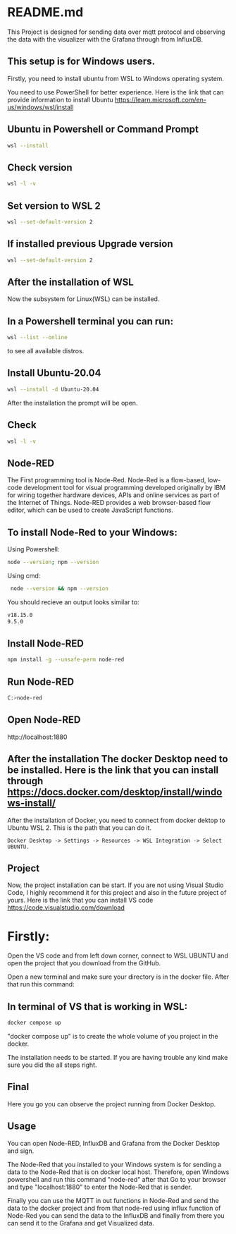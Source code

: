 # README.md

This Project is designed for sending data over mqtt protocol and observing the data with the visualizer with the Grafana through from InfluxDB.

## This setup is for Windows users.

Firstly, you need to install ubuntu from WSL to Windows operating system. 

You need to use PowerShell for better experience. Here is the link that can provide information to install Ubuntu https://learn.microsoft.com/en-us/windows/wsl/install

## Ubuntu in Powershell or Command Prompt

```bash
wsl --install
```
## Check version

```bash
wsl -l -v
```
## Set version to WSL 2

```bash
wsl --set-default-version 2
```
## If installed previous Upgrade version

```bash
wsl --set-default-version 2
```

## After the installation of WSL

Now the subsystem for Linux(WSL) can be installed.

## In a Powershell terminal you can run:

```bash
wsl --list --online
```
to see all available distros.

## Install Ubuntu-20.04

```bash
wsl --install -d Ubuntu-20.04
```
After the installation the prompt will be open.

## Check

```bash
wsl -l -v
```
## Node-RED

The First programming tool is Node-Red. Node-Red is a flow-based, low-code development tool for visual programming developed originally by IBM for wiring together hardware devices, APIs and online services as part of the Internet of Things. Node-RED provides a web browser-based flow editor, which can be used to create JavaScript functions.

## To install Node-Red to your Windows:

Using Powershell:
```bash
node --version; npm --version
```
Using cmd:
```bash
 node --version && npm --version
```
You should recieve an output looks similar to:
```bash
v18.15.0
9.5.0
```
## Install Node-RED

```bash
npm install -g --unsafe-perm node-red
```
## Run Node-RED

```bash
C:>node-red
```
## Open Node-RED
http://localhost:1880


## After the installation The docker Desktop need to be installed. Here is the link that you can install through https://docs.docker.com/desktop/install/windows-install/

After the installation of Docker, you need to connect from docker dektop to Ubuntu WSL 2. This is the path that you can do it.
```
Docker Desktop -> Settings -> Resources -> WSL Integration -> Select UBUNTU.
```
## Project

 Now, the project installation can be start. If you are not using Visual Studio Code, I highly recommend it for this project and also in the future project of yours. Here is the link that you can install VS code https://code.visualstudio.com/download

# Firstly:
 Open the VS code and from left down corner, connect to WSL UBUNTU and open the project that you download from the GitHub.
 
Open a new terminal and make sure your directory is in the docker file. After that run this command:

## In terminal of VS that is working in WSL:
```bash
docker compose up
```

"docker compose up" is to create the whole volume of you project in the docker. 

The installation needs to be started. If you are having trouble any kind make sure you did the all steps right.

## Final

Here you go you can observe the project running from Docker Desktop.

## Usage

You can open Node-RED, InfluxDB and Grafana from the Docker Desktop and sign. 

The Node-Red that you installed to your Windows system is for sending a data to the Node-Red that is on docker local host. Therefore, open Windows powershell and run this command "node-red" after that Go to your browser and type "localhost:1880" to enter the Node-Red that is sender.

Finally you can use the MQTT in out functions in Node-Red and send the data to the docker project and from that node-red using influx function of Node-Red you can send the data to the InfluxDB and finally from there you can send it to the Grafana and get Visualized data.

